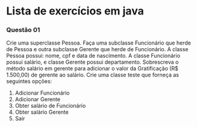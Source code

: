 # Lista de exercícios em java

### Questão 01
Crie uma superclasse Pessoa. Faça uma subclasse Funcionário que herde de 
Pessoa e outra subclasse Gerente que herde de Funcionário. A classe Pessoa possui:
nome, cpf e data de nascimento. A classe Funcionário possui salário, e classe Gerente 
possui departamento. Sobrescreva o método salário em gerente para adicionar o valor 
da Gratificação (R$ 1.500,00) de gerente ao salário. Crie uma classe teste que forneça as 
seguintes opções:

1. Adicionar Funcionário 
2. Adicionar Gerente 
3. Obter salário de Funcionário 
4. Obter salário Gerente 
0. Sair
